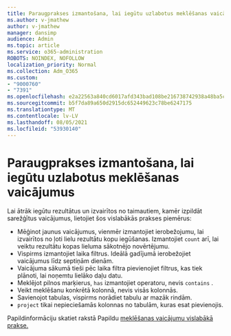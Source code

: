 ```yaml
---
title: Paraugprakses izmantošana, lai iegūtu uzlabotus meklēšanas vaicājumus
ms.author: v-jmathew
author: v-jmathew
manager: dansimp
audience: Admin
ms.topic: article
ms.service: o365-administration
ROBOTS: NOINDEX, NOFOLLOW
localization_priority: Normal
ms.collection: Adm_O365
ms.custom:
- "9000760"
- "7391"
ms.openlocfilehash: e2a22563a840cd6017afd343bad108be216738742938a48ba5ceb1010fd16098
ms.sourcegitcommit: b5f7da89a650d2915dc652449623c78be6247175
ms.translationtype: MT
ms.contentlocale: lv-LV
ms.lasthandoff: 08/05/2021
ms.locfileid: "53930140"
---
```

# <a name="apply-best-practices-for-advanced-hunting-queries"></a>Paraugprakses izmantošana, lai iegūtu uzlabotus meklēšanas vaicājumus

Lai ātrāk iegūtu rezultātus un izvairītos no taimautiem, kamēr izpildāt sarežģītus vaicājumus, lietojiet šos vislabākās prakses piemērus:

- Mēģinot jaunus vaicājumus, vienmēr izmantojiet ierobežojumu, lai izvairītos no ļoti lielu rezultātu kopu iegūšanas. Izmantojiet `count` arī, lai veiktu rezultātu kopas lieluma sākotnējo novērtējumu.
- Vispirms izmantojiet laika filtrus. Ideālā gadījumā ierobežojiet vaicājumus līdz septiņām dienām.
- Vaicājuma sākumā tieši pēc laika filtra pievienojiet filtrus, kas tiek plānoti, lai noņemtu lielāko daļu datu.
- Meklējot pilnos marķierus, `has` izmantojiet operatoru, nevis `contains` .
- Veikt meklēšanu konkrētā kolonnā, nevis visās kolonnās.
- Savienojot tabulas, vispirms norādiet tabulu ar mazāk rindām.
- `project` tikai nepieciešamās kolonnas no tabulām, kuras esat pievienojis.

Papildinformāciju skatiet rakstā Papildu [meklēšanas vaicājumu vislabākā prakse.](https://go.microsoft.com/fwlink/?linkid=2144812)
